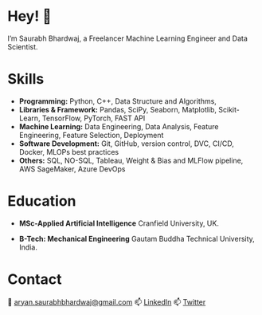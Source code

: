 # Hey! 👋
I’m Saurabh Bhardwaj, a Freelancer Machine Learning Engineer and Data Scientist. 

# Skills
- **Programming:** Python, C++, Data Structure and Algorithms, 
- **Libraries & Framework:** Pandas, SciPy, Seaborn, Matplotlib, Scikit-Learn, TensorFlow, PyTorch, FAST API
- **Machine Learning:** Data Engineering, Data Analysis, Feature Engineering, Feature Selection, Deployment
- **Software Development:** Git, GitHub, version control, DVC, CI/CD, Docker, MLOPs best practices
- **Others:** SQL, NO-SQL, Tableau, Weight & Bias and MLFlow pipeline, AWS SageMaker, Azure DevOps
      
# Education 
- **MSc-Applied Artificial Intelligence** Cranfield University, UK.

- **B-Tech: Mechanical Engineering** Gautam Buddha Technical University, India.

# Contact
:e-mail: aryan.saurabhbhardwaj@gmail.com
📫 [LinkedIn](https://www.linkedin.com/in/saurabhbhardwajofficial/)
📫 [Twitter](https://twitter.com/saurabh_bhar)



<!---
Bhardwaj-Saurabh/Bhardwaj-Saurabh is a ✨ special ✨ repository because its `README.md` (this file) appears on your GitHub profile.
You can click the Preview link to take a look at your changes.
--->
